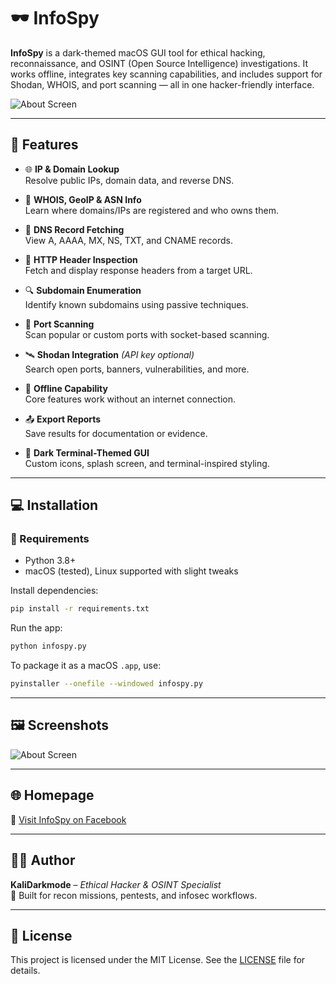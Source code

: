 # 🕶️ InfoSpy

**InfoSpy** is a dark-themed macOS GUI tool for ethical hacking, reconnaissance, and OSINT (Open Source Intelligence) investigations. It works offline, integrates key scanning capabilities, and includes support for Shodan, WHOIS, and port scanning — all in one hacker-friendly interface.

![About Screen](assets/about.png)

---

## 🚀 Features

- 🌐 **IP & Domain Lookup**  
  Resolve public IPs, domain data, and reverse DNS.

- 🧠 **WHOIS, GeoIP & ASN Info**  
  Learn where domains/IPs are registered and who owns them.

- 🔐 **DNS Record Fetching**  
  View A, AAAA, MX, NS, TXT, and CNAME records.

- 🧾 **HTTP Header Inspection**  
  Fetch and display response headers from a target URL.

- 🔍 **Subdomain Enumeration**  
  Identify known subdomains using passive techniques.

- 🚪 **Port Scanning**  
  Scan popular or custom ports with socket-based scanning.

- 🛰️ **Shodan Integration** *(API key optional)*  
  Search open ports, banners, vulnerabilities, and more.

- 🧰 **Offline Capability**  
  Core features work without an internet connection.

- 📤 **Export Reports**  
  Save results for documentation or evidence.

- 🎨 **Dark Terminal-Themed GUI**  
  Custom icons, splash screen, and terminal-inspired styling.

---

## 💻 Installation

### 🧱 Requirements

- Python 3.8+
- macOS (tested), Linux supported with slight tweaks

Install dependencies:
```bash
pip install -r requirements.txt
```

Run the app:
```bash
python infospy.py
```

To package it as a macOS `.app`, use:
```bash
pyinstaller --onefile --windowed infospy.py
```

---

## 🖼️ Screenshots

![About Screen](assets/about.png)

---

## 🌐 Homepage

🔗 [Visit InfoSpy on Facebook](https://www.facebook.com/share/g/19E7mQb5kC/)

---

## 👨‍💻 Author

**KaliDarkmode** – _Ethical Hacker & OSINT Specialist_  
🧠 Built for recon missions, pentests, and infosec workflows.

---

## 📄 License

This project is licensed under the MIT License. See the [LICENSE](LICENSE) file for details.
